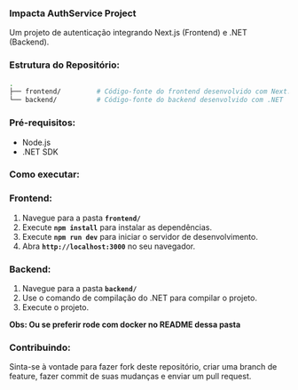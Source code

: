 ### **Impacta AuthService Project**

Um projeto de autenticação integrando Next.js (Frontend) e .NET (Backend).

### Estrutura do Repositório:

```bash
.
├── frontend/         # Código-fonte do frontend desenvolvido com Next.js
└── backend/          # Código-fonte do backend desenvolvido com .NET

```

### Pré-requisitos:

- Node.js
- .NET SDK

### Como executar:

### **Frontend:**

1. Navegue para a pasta **`frontend/`**
2. Execute **`npm install`** para instalar as dependências.
3. Execute **`npm run dev`** para iniciar o servidor de desenvolvimento.
4. Abra **`http://localhost:3000`** no seu navegador.

### **Backend:**

1. Navegue para a pasta **`backend/`**
2. Use o comando de compilação do .NET para compilar o projeto.
3. Execute o projeto.

**Obs: Ou se preferir rode com docker no README dessa pasta**

### Contribuindo:

Sinta-se à vontade para fazer fork deste repositório, criar uma branch de feature, fazer commit de suas mudanças e enviar um pull request.
